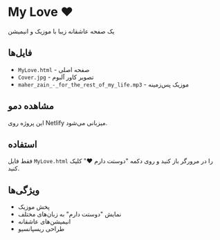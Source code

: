 # My Love ❤️

یک صفحه عاشقانه زیبا با موزیک و انیمیشن

## فایل‌ها
- `MyLove.html` - صفحه اصلی
- `Cover.jpg` - تصویر کاور آلبوم
- `maher_zain_-_for_the_rest_of_my_life.mp3` - موزیک پس‌زمینه

## مشاهده دمو
این پروژه روی Netlify میزبانی می‌شود.

## استفاده
فقط فایل `MyLove.html` را در مرورگر باز کنید و روی دکمه "دوستت دارم ❤️" کلیک کنید.

## ویژگی‌ها
- پخش موزیک
- نمایش "دوستت دارم" به زبان‌های مختلف
- انیمیشن‌های عاشقانه
- طراحی ریسپانسیو
